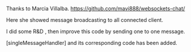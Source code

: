 Thanks to Marcia Villalba.
https://github.com/mavi888/websockets-chat/

Here she showed message broadcasting to all connected client.

I did some R&D , then improve this code by sending one to one message.

[singleMessageHandler] and its corresponding code has been added.